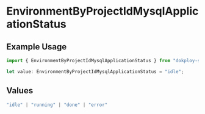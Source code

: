 # EnvironmentByProjectIdMysqlApplicationStatus

## Example Usage

```typescript
import { EnvironmentByProjectIdMysqlApplicationStatus } from "dokploy-sdk/models/operations";

let value: EnvironmentByProjectIdMysqlApplicationStatus = "idle";
```

## Values

```typescript
"idle" | "running" | "done" | "error"
```